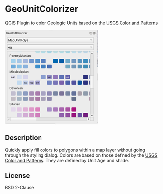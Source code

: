 GeoUnitColorizer
================

QGIS Plugin to color Geologic Units based on the [USGS Color and Patterns](https://pubs.usgs.gov/tm/2005/11B01/05tm11b01.html)

<img src="example.png" width="300px">

Description
-----------
Quickly apply fill colors to polygons within a map layer without going through the styling dialog.  Colors are based on those
defined by the [USGS Color and Patterns](https://pubs.usgs.gov/tm/2005/11B01/05tm11b01.html).  They are defined by Unit Age 
and shade.

License
-------

BSD 2-Clause 
